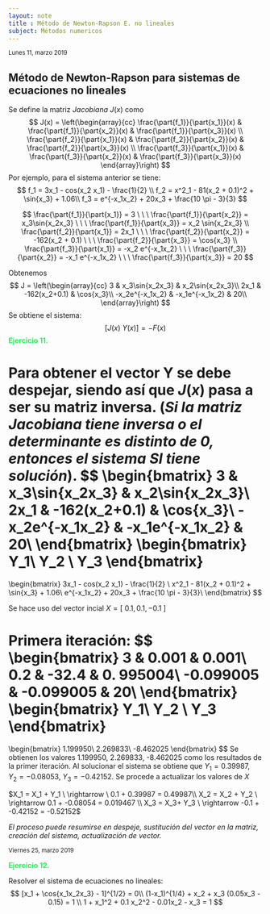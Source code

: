 ```yaml
---
layout: note
title : Método de Newton-Rapson E. no lineales
subject: Ḿétodos numericos
---
```


<small>Lunes 11, marzo 2019</small>

## Método de Newton-Rapson para sistemas de ecuaciones no lineales

Se define la matriz *Jacobiana* $J(x)$ como
$$
J(x) =
\left(\begin{array}{cc}
\frac{\part{f_1}}{\part{x_1}}(x) & \frac{\part{f_1}}{\part{x_2}}(x) & \frac{\part{f_1}}{\part{x_3}}(x) \\
\frac{\part{f_2}}{\part{x_1}}(x) & \frac{\part{f_2}}{\part{x_2}}(x) & \frac{\part{f_2}}{\part{x_3}}(x) \\
\frac{\part{f_3}}{\part{x_1}}(x) & \frac{\part{f_3}}{\part{x_2}}(x) & \frac{\part{f_3}}{\part{x_3}}(x)
\end{array}\right)
$$
Por ejemplo, para el sistema anterior se tiene:
$$
f_1 = 3x_1 - cos(x_2 x_1) - \frac{1}{2} \\
f_2 = x^2_1 - 81(x_2 + 0.1)^2 + \sin{x_3} + 1.06\\
f_3 = e^{-x_1x_2} + 20x_3 + \frac{10 \pi - 3}{3}
$$

$$
\frac{\part{f_1}}{\part{x_1}} = 3 \ \ \ \frac{\part{f_1}}{\part{x_2}} = x_3\sin{x_2x_3} \ \ \ \frac{\part{f_1}}{\part{x_3}} = x_2 \sin{x_2x_3} \\
\frac{\part{f_2}}{\part{x_1}} = 2x_1 \ \ \ \frac{\part{f_2}}{\part{x_2}} = -162(x_2 + 0.1) \ \ \ \frac{\part{f_2}}{\part{x_3}} = \cos{x_3} \\
\frac{\part{f_3}}{\part{x_1}} = -x_2 e^{-x_1x_2} \ \ \ \frac{\part{f_3}}{\part{x_2}} = -x_1 e^{-x_1x_2} \ \ \ \frac{\part{f_3}}{\part{x_3}} = 20
$$

Obtenemos
$$
J =
\left(\begin{array}{cc}
3 & x_3\sin{x_2x_3} & x_2\sin{x_2x_3}\\
2x_1 & -162(x_2+0.1) & \cos{x_3}\\
-x_2e^{-x_1x_2} & -x_1e^{-x_1x_2} & 20\\
\end{array}\right)
$$
Se obtiene el sistema:
$$
[J(x) \ Y(x)] = -F(x)
$$
<span style="color:#23f453; font-weight:bold;">Ejercicio 11.</span>

Para obtener el vector Y se debe despejar, siendo así que $J(x)$ pasa a ser su matriz inversa. (*Si la matriz Jacobiana tiene inversa o el determinante es distinto de 0, entonces el sistema SI tiene solución*).
$$
\begin{bmatrix}
3 & x_3\sin{x_2x_3} & x_2\sin{x_2x_3}\\
2x_1 & -162(x_2+0.1) & \cos{x_3}\\
-x_2e^{-x_1x_2} & -x_1e^{-x_1x_2} & 20\\
\end{bmatrix}
\begin{bmatrix}
Y_1\\ Y_2 \\ Y_3
\end{bmatrix}
=
\begin{bmatrix}
3x_1 - cos(x_2 x_1) - \frac{1}{2} \\
x^2_1 - 81(x_2 + 0.1)^2 + \sin{x_3} + 1.06\\
e^{-x_1x_2} + 20x_3 + \frac{10 \pi - 3}{3}\\
\end{bmatrix}
$$


Se hace uso del vector incial $X = [\ 0.1, 0.1, -0.1\ ]​$

Primera iteración:
$$
\begin{bmatrix}
3 & 0.001 & 0.001\\
0.2 & -32.4 & 0. 995004\\
-0.099005 & -0.099005 & 20\\
\end{bmatrix}
\begin{bmatrix}
Y_1\\ Y_2 \\ Y_3
\end{bmatrix}
=
\begin{bmatrix}
1.199950\\ 2.269833\\ -8.462025
\end{bmatrix}
$$
Se obtienen los valores 1.199950, 2.269833, -8.462025 como los resultados de la primer iteración. Al solucionar el sistema se obtiene que $Y_1 = 0.39987$, $Y_2 = -0.08053$, $Y_3 = -0.42152$. Se procede a actualizar los valores de $X$

$X_1 = X_1 + Y_1 \ \rightarrow \ 0.1 + 0.39987 = 0.49987\\ X_2 = X_2 + Y_2 \ \rightarrow 0.1 + -0.08054 = 0.019467 \\ X_3 = X_3+ Y_3 \ \rightarrow -0.1 + -0.42152 = -0.52152​$

*El proceso puede resumirse en despeje, sustitución del vector en la matriz, creación del sistema, actualización de vector.*

 <small>Viernes 25, marzo 2019</small>

<span style="color:#23f453; font-weight:bold;">Ejercicio 12.</span>

Resolver el sistema de ecuaciones no lineales:
$$
[x_1 + \cos{x_1x_2x_3} - 1]^{1/2} = 0\\
(1-x_1)^{1/4} + x_2 + x_3 (0.05x_3 - 0.15) = 1 \\
1 + x_1^2 + 0.1 x_2^2 - 0.01x_2 - x_3 = 1
$$
